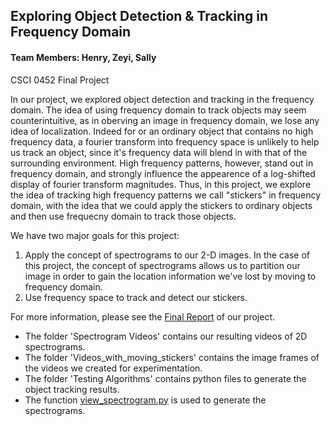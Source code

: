 ## Exploring Object Detection & Tracking in Frequency Domain
#### Team Members: Henry, Zeyi, Sally
CSCI 0452 Final Project


In our project, we explored object detection and tracking in the frequency domain. The idea of using frequency domain to track objects may seem counterintuitive, as in oberving an image in frequency domain, we lose any idea of localization. Indeed for or an ordinary object that contains no high frequency data, a fourier transform into frequency space is unlikely to help us track an object, since it's frequency data will blend in with that of the surrounding environment. High frequency patterns, however, stand out in frequency domain, and strongly influence the appearence of a log-shifted display of fourier transform magnitudes. Thus, in this project, we explore the idea of tracking high frequency patterns we call "stickers" in frequency domain, with the idea that we could apply the stickers to ordinary objects and then use frequecny domain to track those objects.


We have two major goals for this project:

1. Apply the concept of spectrograms to our 2-D images. In the case of this project, the concept of spectrograms allows us to partition our image in order to gain the location information we've lost by moving to frequency domain.
2. Use frequency space to track and detect our stickers.


For more information, please see the [Final Report](<Final Report.ipynb>) of our project.

- The folder 'Spectrogram Videos' contains our resulting videos of 2D spectrograms.
- The folder 'Videos_with_moving_stickers' contains the image frames of the videos we created for experimentation.
- The folder 'Testing Algorithms' contains python files to generate the object tracking results.
- The function [view_spectrogram.py](view_spectrogram.py) is used to generate the spectrograms.
